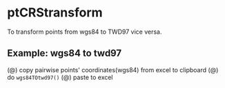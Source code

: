 # ptCRStransform
To transform points from wgs84 to TWD97 vice versa.

## Example: wgs84 to twd97
(@) copy pairwise points' coordinates(wgs84) from excel to clipboard
(@) do `wgs84TOtwd97()`
(@) paste to excel
